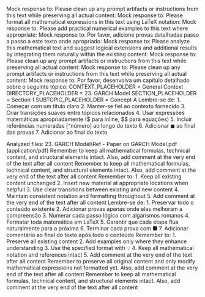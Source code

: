 Mock response to: Please clean up any prompt artifacts or instructions from this text while preserving all actual content:
Mock response to: Please format all mathematical expressions in this text using LaTeX notation:
Mock response to: Please add practical numerical examples to this text where appropriate:
Mock response to: Por favor, adicione provas detalhadas passo a passo a este texto onde apropriado:
Mock response to: Please analyze this mathematical text and suggest logical extensions and additional results by integrating them naturally within the existing content:
Mock response to: Please clean up any prompt artifacts or instructions from this text while preserving all actual content:
Mock response to: Please clean up any prompt artifacts or instructions from this text while preserving all actual content:
Mock response to: Por favor, desenvolva um capítulo detalhado sobre o seguinte tópico:
CONTEXT_PLACEHOLDER = General Context
DIRECTORY_PLACEHOLDER = 23. GARCH Model
SECTION_PLACEHOLDER = Section 1
SUBTOPIC_PLACEHOLDER = Concept A
Lembre-se de: 1. Começar com um título claro 2. Manter-se fiel ao contexto fornecido 3. Criar transições suaves entre tópicos relacionados 4. Usar expressões matemáticas apropriadamente ($ para inline, $$ para equações) 5. Incluir referências numeradas [^número] ao longo do texto 6. Adicionar $\blacksquare$ ao final das provas 7. Adicionar <!-- END --> ao final do texto

Analyzed files: 23. GARCH Model\Ref - Paper on GARCH Model.pdf (application/pdf)
Remember to keep all mathematical formulas, technical content, and structural elements intact. Also, add <!-- END --> comment at the very end of the text after all content
Remember to keep all mathematical formulas, technical content, and structural elements intact. Also, add <!-- END --> comment at the very end of the text after all content
Remember to: 1. Keep all existing content unchanged 2. Insert new material at appropriate locations when helpfull 3. Use clear transitions between existing and new content 4. Maintain consistent notation and formatting throughout  5. Add <!-- END --> comment at the very end of the text after all content
Lembre-se de: 1. Preservar todo o conteúdo existente 2. Adicionar provas apenas onde elas melhoram a compreensão 3. Numerar cada passo lógico com algarismos romanos 4. Formatar toda matemática em LaTeX 5. Garantir que cada etapa flua naturalmente para a próxima 6. Terminar cada prova com ■  7. Adicionar comentário <!-- END --> ao final do texto após todo o conteúdo
Remember to: 1. Preserve all existing content 2. Add examples only where they enhance understanding 3. Use the specified format with 💡 4. Keep all mathematical notation and references intact 5. Add <!-- END --> comment at the very end of the text after all content
Remember to preserve all original content and only modify mathematical expressions not formatted yet. Also, add <!-- END --> comment at the very end of the text after all content
Remember to keep all mathematical formulas, technical content, and structural elements intact. Also, add <!-- END --> comment at the very end of the text after all content